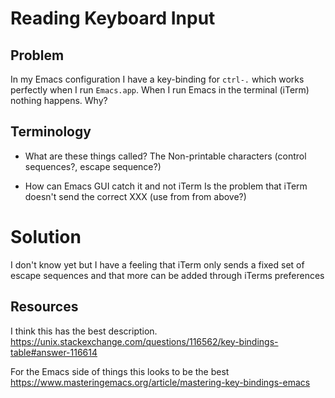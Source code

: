 # Reading Keyboard Input

## Problem

In my Emacs configuration I have a key-binding for `ctrl-.` which works
perfectly when I run `Emacs.app`. When I run Emacs in the terminal (iTerm)
nothing happens. Why?

## Terminology

- What are these things called? The Non-printable characters (control
sequences?, escape sequence?)

- How can Emacs GUI catch it and not iTerm
  Is the problem that iTerm doesn't send the correct XXX (use from from above?)

# Solution

I don't know yet but I have a feeling that iTerm only sends a fixed set of
escape sequences and that more can be added through iTerms preferences

## Resources

I think this has the best description.
https://unix.stackexchange.com/questions/116562/key-bindings-table#answer-116614

For the Emacs side of things this looks to be the best
https://www.masteringemacs.org/article/mastering-key-bindings-emacs
